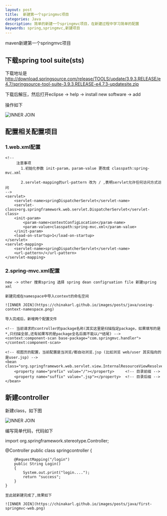 ```yaml
---
layout: post
title:  新建第一个springmvc项目
categories: Java
description: 简单的新建一个springmvc项目，在新建过程中学习简单的配置
keywords: spring,springmvc,新建项目
---
```


maven新建第一个springmvc项目

##  下载spring tool suite(sts)
 
 下载地址是 http://download.springsource.com/release/TOOLS/update/3.9.3.RELEASE/e4.7/springsource-tool-suite-3.9.3.RELEASE-e4.7.3-updatesite.zip
 
 下载后解压，然后打开eclipse -> help -> install new software -> add
  
  操作如下

 ![INNER JOIN](https://chinakarl.github.io/images/posts/java/install-sts.png)



## 配置相关配置项目

 ### 1.web.xml配置

    <!--
	     注意事项
		   1.初始化参数 init-param，param-value 更改成 classpath:spring-mvc.xml

		   2.servlet-mapping的url-pattern 改为 / ,表明servlet允许任何访问方式访问
	-->
    <servlet>
 		<servlet-name>springDispatcherServlet</servlet-name>
		<servlet-class>org.springframework.web.servlet.DispatcherServlet</servlet-class>
		<init-param>
			<param-name>contextConfigLocation</param-name>
			<param-value>classpath:spring-mvc.xml</param-value>
		</init-param>
		<load-on-startup>1</load-on-startup>
	</servlet>
	<servlet-mapping>
		<servlet-name>springDispatcherServlet</servlet-name>
		<url-pattern>/</url-pattern>   
	</servlet-mapping>

  ### 2.spring-mvc.xml配置

    new -> other 搜索spring 选择 spring dean configruation file 新建spring xml

	新建完成在namespace中导入context的命名空间

	![INNER JOIN](https://chinakarl.github.io/images/posts/java/useing-context-namespace.png)

    导入完成后，新增两个配置文件

	<!-- 当前请求的controller的package名称(其实这里是扫描指定package，如果填写的是*,只扫描全部,还有如果写的是package全名后面不能以/*结尾) -->
	<context:component-scan base-package="com.springmvc.handler"></context:component-scan> 

	<!-- 视图页的配置，当前配置是当浏览/都自动浏览.jsp (比如浏览 web/user 其实指向的是user.jsp) -->
	<bean class="org.springframework.web.servlet.view.InternalResourceViewResolver">
	    <property name="prefix" value="/"></property>     <!-- 目录前缀 -->
	    <property name="suffix" value=".jsp"></property>  <!-- 目录后缀 -->
	</bean>

## 新建controller

   新建class，如下图

   ![INNER JOIN](https://chinakarl.github.io/images/posts/java/create-class.png)
   
   编写简单代码，代码如下
     
   import org.springframework.stereotype.Controller;

   @Controller
	public class springcontroller {

		@RequestMapping("/login")
		public String Login()
		{
			System.out.print("login....");
			return "success";
		}
	}

	至此就新建完成了,效果如下

	![INNER JOIN](https://chinakarl.github.io/images/posts/java/first-springmvc-web.png)



  
